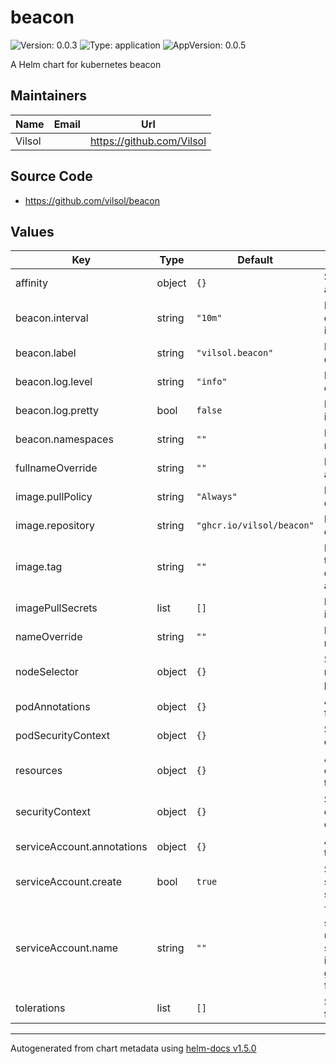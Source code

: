 # beacon

![Version: 0.0.3](https://img.shields.io/badge/Version-0.0.3-informational?style=flat-square) ![Type: application](https://img.shields.io/badge/Type-application-informational?style=flat-square) ![AppVersion: 0.0.5](https://img.shields.io/badge/AppVersion-0.0.5-informational?style=flat-square)

A Helm chart for kubernetes beacon

## Maintainers

| Name | Email | Url |
| ---- | ------ | --- |
| Vilsol |  | https://github.com/Vilsol |

## Source Code

* <https://github.com/vilsol/beacon>

## Values

| Key | Type | Default | Description |
|-----|------|---------|-------------|
| affinity | object | `{}` | Specify the affinity for all pods |
| beacon.interval | string | `"10m"` | Interval between checking for updated images |
| beacon.label | string | `"vilsol.beacon"` | Label to filter deployments |
| beacon.log.level | string | `"info"` | Level to show log events at |
| beacon.log.pretty | bool | `false` | Pretty print log output instead of json |
| beacon.namespaces | string | `""` | List of namespaces to monitor (empty = all) |
| fullnameOverride | string | `""` | Full name override for all resources |
| image.pullPolicy | string | `"Always"` | Pull policy of the deployment |
| image.repository | string | `"ghcr.io/vilsol/beacon"` | Image to be used for deployment |
| image.tag | string | `""` | Image tag. Overrides the image tag whose default is the chart appVersion. |
| imagePullSecrets | list | `[]` | List of secrets for images |
| nameOverride | string | `""` | Name override for all resources |
| nodeSelector | object | `{}` | Specify the nodeSelector for all pods |
| podAnnotations | object | `{}` | Any extra annotations for all pods |
| podSecurityContext | object | `{}` | Security context override for all pods |
| resources | object | `{}` | Any resource configuration applied to all pods |
| securityContext | object | `{}` | Security context override for all containers |
| serviceAccount.annotations | object | `{}` | Annotations to add to the service account |
| serviceAccount.create | bool | `true` | Specifies whether a service account should be created |
| serviceAccount.name | string | `""` | The name of the service account to use. If not set and serviceAccount.create is true, a name is generated using the fullname template |
| tolerations | list | `[]` | Specify the tolerations for all pods |

----------------------------------------------
Autogenerated from chart metadata using [helm-docs v1.5.0](https://github.com/norwoodj/helm-docs/releases/v1.5.0)
